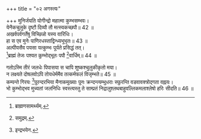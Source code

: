 +++
title = "०२ अगस्त्यः"

+++
मुनिर्जयति योगीन्द्रो महात्मा कुम्भसम्भवः।  
येनैकचुलुके दृष्टौ दिव्यौ तौ मत्स्यकच्छपौ॥ 42 ॥  
अखर्वपर्वगर्तेषु विच्छिन्नो यस्य वारिधिः।  
हा स एव मुनेः पाणिरधस्ताद्विन्ध्यभूभृतः॥ 43 ॥  
अल्पीयसैव पयसा यत्कुम्भः पूर्यते प्रसिद्धं तत्।  
[^2]ब्राह्मं तेजः पश्यत कुम्भोद्भूतः पपौ [^3]वार्धिम्॥ 44 ॥  


[^2]: ब्राह्मणसामर्थ्यम्.


[^3]: समुद्रम्.
 
गतोऽस्मि तीरं जलधेः पिपासया स चापि शुष्कश्चुलुकीकृतो मया।  
न लक्ष्यते दोषलवोऽपि तोयधेर्ममैव तत्कर्मफलं विजृम्भते॥ 45 ॥  
कम्पन्ते गिरयः [^4]पुरन्दरभिया मैनाकमुख्याः पुनः क्रन्दन्त्यम्भुधराः स्फुरन्ति वडवावक्त्रोद्गता वह्नयः।  
भो कुम्भोद्भव मुच्यतां जलनिधिः स्वस्त्यस्तु ते साम्प्रतं निद्रालुश्लथबाहुवल्लिकमलाश्लेषो हरिः सीदति॥ 46 ॥  


[^4]: इन्द्रभयेन.
 